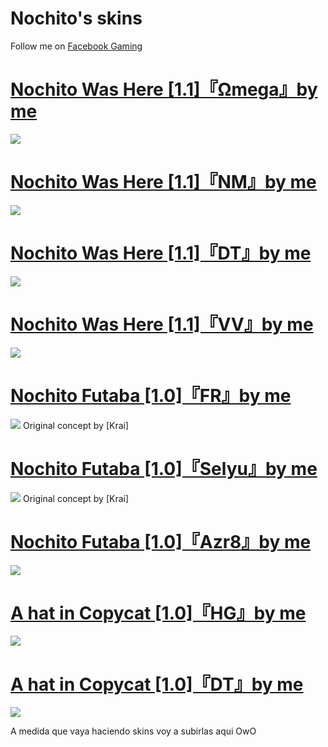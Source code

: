 # Nochito's skins
Follow me on [Facebook Gaming](https://www.facebook.com/SoyNochito)

# [Nochito Was Here [1.1]『Ωmega』by me](http://www.mediafire.com/file/rbv8whzlcnuj2cg/-_Nochito_Was_Here_%25E3%2580%258E%25CE%25A9mega%25E3%2580%258F_%2523_%255B1.1%255D.osk/file)
![](https://i.imgur.com/6wR7W4y.png)

# [Nochito Was Here [1.1]『NM』by me](http://www.mediafire.com/file/nzjvfeq9rn57mkj/-_Nochito_Was_Here_%25E3%2580%258ENM%25E3%2580%258F_%2523_%255B1.1%255D.osk/file)
![](https://i.imgur.com/ShcKZHZ.png)

# [Nochito Was Here [1.1]『DT』by me](http://www.mediafire.com/file/qof6e2ko8pyeavw/-_Nochito_Was_Here__%25E3%2580%258EDT%25E3%2580%258F_%2523_%255B1.1%255D.osk/file)
![](https://i.imgur.com/eXjQA4p.png)

# [Nochito Was Here [1.1]『VV』by me](http://www.mediafire.com/file/yigtqbl5fodb93l/-_Nochito_Was_Here_%25E3%2580%258EVV%25E3%2580%258F_%2523_%255B1.1%255D.osk/file)
![](https://i.imgur.com/IfuDxgs.png)

# [Nochito Futaba [1.0]『FR』by me](http://www.mediafire.com/file/7c9975sel8muztd/-_%2523_Nochito_Futaba_%25E3%2580%258EFR%25E3%2580%258F_%2523_-.osk/file)
![](https://i.imgur.com/L1jNieS.png)
Original concept by [Krai]

# [Nochito Futaba [1.0]『Selyu』by me](http://www.mediafire.com/file/l7iqigy9mq2db8t/-_%2523_Nochito_Futaba_%25E3%2580%258ESelyu%25E3%2580%258F_%2523_-.osk/file)
![](https://i.imgur.com/ZqasiQn.png)
Original concept by [Krai]

# [Nochito Futaba [1.0]『Azr8』by me](http://www.mediafire.com/file/71ghe0854xx2m3h/-_%2523_Nochito_Futaba_%25E3%2580%258EAzr8%25E3%2580%258F_%2523_-.osk/file)
![](https://i.imgur.com/qenRMvI.png)

# [A hat in Copycat [1.0]『HG』by me](http://www.mediafire.com/file/l42j9wwlas54wns/-_Nochii_%2523_A_hat_in_Copycat_%25E3%2580%258EHK%25E3%2580%258F_%2523_%255B1.0%255D.osk/file)
![](https://i.imgur.com/qBB3kJr.png)

# [A hat in Copycat [1.0]『DT』by me](http://www.mediafire.com/file/75m7bpymdec9mh2/-_Nochii_%2523_A_hat_in_Copycat_%25E3%2580%258EDT%25E3%2580%258F_%2523_%255B1.0%255D.osk/file)
![](https://i.imgur.com/RGYE04X.png)

A medida que vaya haciendo skins voy a subirlas aqui OwO

